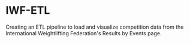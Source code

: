 # IWF-ETL
Creating an ETL pipeline to load and visualize competition data from the International Weightlifting Federation's Results by Events page.
